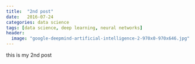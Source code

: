 ```yaml
---
title:  "2nd post"
date:   2016-07-24
categories: data science
tags: [data science, deep learning, neural networks]
header:
  image: "google-deepmind-artificial-intelligence-2-970x0-970x646.jpg"
---
```


this is my 2nd post